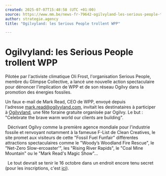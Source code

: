 ```yaml
---
created: 2025-07-07T15:48:58 (UTC +01:00)
source: https://www.mm.be/news-fr-79642-ogilvyland-les-serious-people-trollent-wpp
author: strategie.agency
title: "Ogilvyland: les Serious People trollent WPP"

---
```


# Ogilvyland: les Serious People trollent WPP

Pilotée par l'activiste climatique Oli Frost, l'organisation Serious People, membre du Glimpse Collective, a lancé une nouvelle action spectaculaire pour dénoncer l'implication de WPP et de son réseau Ogilvy dans la promotion des énergies fossiles. 

Un faux e-mail de Mark Read, CEO de WPP, envoyé depuis l'adresse mark.read@ogilvyland.com, invitait les destinataires à participer à [Ogilvyland](https://www.ogilvyland.com/#about), une fête foraine gratuite organisée par Ogilvy. Le but : "Celebrate the brave warm world our clients are building". 

  Décrivant Ogilvy comme la première agence mondiale pour l'industrie fossile et renvoyant notamment à la fameuse F-List de Clean Creatives, le site promet aux visiteurs de cette "Fossil Fuel Funfair" différentes attractions spectaculaires comme le "Woody’s Woodland Fire Rescue", le "Net-Zero Slow-ercoaster'", les "Rising River Rapids", le "Coal Mine Mountain" ou le "Mark Read's Magic Show"… 

  Le tout devrait se tenir le 16 octobre dans un endroit encore tenu secret (pour les inscriptions, c'est [ici](https://www.eventbrite.com/e/ogilvyland-tickets-1036935190067?aff=oddtdtcreator)).

